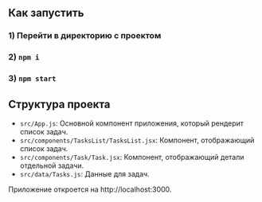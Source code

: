 ## Как запустить

### 1) Перейти в директорию с проектом

### 2) `npm i`

### 3) `npm start`

## Структура проекта

- `src/App.js`: Основной компонент приложения, который рендерит список задач.
- `src/components/TasksList/TasksList.jsx`: Компонент, отображающий список задач.
- `src/components/Task/Task.jsx`: Компонент, отображающий детали отдельной задачи.
- `src/data/Tasks.js`: Данные для задач.

Приложение откроется на http://localhost:3000.